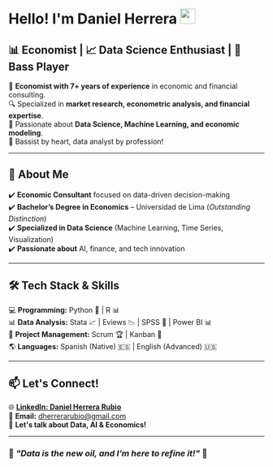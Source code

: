 # Hello! I'm Daniel Herrera <img src="https://raw.githubusercontent.com/MartinHeinz/MartinHeinz/master/wave.gif" width="30px">

## 📊 Economist | 📈 Data Science Enthusiast | 🎸 Bass Player  

🎯 **Economist with 7+ years of experience** in economic and financial consulting.  
🔍 Specialized in **market research, econometric analysis, and financial expertise**.  
🚀 Passionate about **Data Science, Machine Learning, and economic modeling**.  
🎸 Bassist by heart, data analyst by profession!  

---

## 🚀 About Me  

✔️ **Economic Consultant** focused on data-driven decision-making  
✔️ **Bachelor’s Degree in Economics** – Universidad de Lima (*Outstanding Distinction*)  
✔️ **Specialized in Data Science** (Machine Learning, Time Series, Visualization)  
✔️ **Passionate about** AI, finance, and tech innovation  

---

## 🛠️ Tech Stack & Skills  

💻 **Programming:** Python 🐍 | R 📊  
📊 **Data Analysis:** Stata 📈 | Eviews 📉 | SPSS 🔎 | Power BI 📊  
🚀 **Project Management:** Scrum 🏆 | Kanban 📌  
🌎 **Languages:** Spanish (Native) 🇪🇸 | English (Advanced) 🇺🇸

---

## 📫 Let's Connect!  

🌐 **[LinkedIn: Daniel Herrera Rubio](https://www.linkedin.com/in/daniel-herrera-rubio/)**  
📩 **Email:** dherrerarubio@gmail.com  
💬 **Let's talk about Data, AI & Economics!**  

---

### 🌟 *"Data is the new oil, and I’m here to refine it!"* 🚀  


